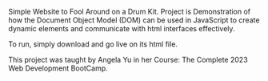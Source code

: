 Simple Website to Fool Around on a Drum Kit. Project is Demonstration of how the Document Object Model (DOM) can be used in JavaScript to create dynamic elements
and communicate with html interfaces effectively.

To run, simply download and go live on its html file. 

This project was taught by Angela Yu in her Course: The Complete 2023 Web Development BootCamp. 
